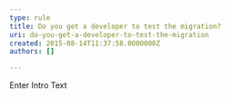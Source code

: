 ```yaml
---
type: rule
title: Do you get a developer to test the migration?
uri: do-you-get-a-developer-to-test-the-migration
created: 2015-08-14T11:37:58.0000000Z
authors: []

---
```




<span class='intro'> Enter Intro Text </span>




